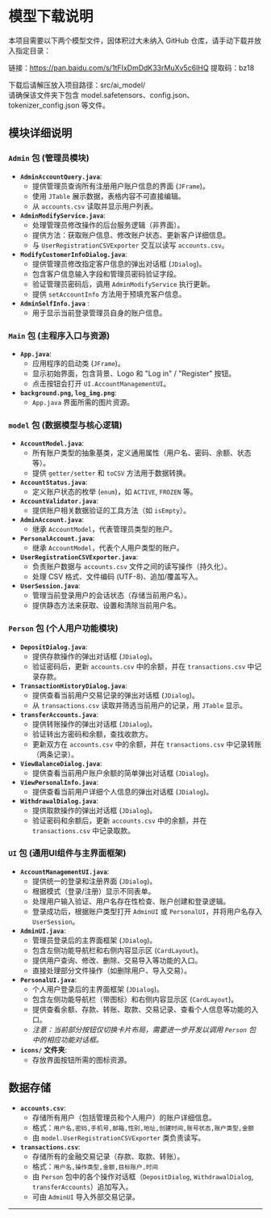 # 模型下载说明

本项目需要以下两个模型文件，因体积过大未纳入 GitHub 仓库，请手动下载并放入指定目录：

链接：https://pan.baidu.com/s/1tFIxDmDdK33rMuXv5c6IHQ 
提取码：bz18

下载后请解压放入项目路径：src/ai_model/  
请确保该文件夹下包含 model.safetensors、config.json、tokenizer_config.json 等文件。

## 模块详细说明

### `Admin` 包 (管理员模块)

* **`AdminAccountQuery.java`**:
    * 提供管理员查询所有注册用户账户信息的界面 (`JFrame`)。
    * 使用 `JTable` 展示数据，表格内容不可直接编辑。
    * 从 `accounts.csv` 读取并显示用户列表。
* **`AdminModifyService.java`**:
    * 处理管理员修改操作的后台服务逻辑（非界面）。
    * 提供方法：获取账户信息、修改账户状态、更新客户详细信息。
    * 与 `UserRegistrationCSVExporter` 交互以读写 `accounts.csv`。
* **`ModifyCustomerInfoDialog.java`**:
    * 提供管理员修改指定客户信息的弹出对话框 (`JDialog`)。
    * 包含客户信息输入字段和管理员密码验证字段。
    * 验证管理员密码后，调用 `AdminModifyService` 执行更新。
    * 提供 `setAccountInfo` 方法用于预填充客户信息。
* **`AdminSelfInfo.java`** :
    * 用于显示当前登录管理员自身的账户信息。

### `Main` 包 (主程序入口与资源)

* **`App.java`**:
    * 应用程序的启动类 (`JFrame`)。
    * 显示初始界面，包含背景、Logo 和 "Log in" / "Register" 按钮。
    * 点击按钮会打开 `UI.AccountManagementUI`。
* **`background.png`, `log_img.png`**:
    * `App.java` 界面所需的图片资源。

### `model` 包 (数据模型与核心逻辑)

* **`AccountModel.java`**:
    * 所有账户类型的抽象基类，定义通用属性（用户名、密码、余额、状态等）。
    * 提供 `getter/setter` 和 `toCSV` 方法用于数据转换。
* **`AccountStatus.java`**:
    * 定义账户状态的枚举 (`enum`)，如 `ACTIVE`, `FROZEN` 等。
* **`AccountValidator.java`**:
    * 提供账户相关数据验证的工具方法（如 `isEmpty`）。
* **`AdminAccount.java`**:
    * 继承 `AccountModel`，代表管理员类型的账户。
* **`PersonalAccount.java`**:
    * 继承 `AccountModel`，代表个人用户类型的账户。
* **`UserRegistrationCSVExporter.java`**:
    * 负责账户数据与 `accounts.csv` 文件之间的读写操作（持久化）。
    * 处理 CSV 格式、文件编码 (UTF-8)、追加/覆盖写入。
* **`UserSession.java`**:
    * 管理当前登录用户的会话状态（存储当前用户名）。
    * 提供静态方法来获取、设置和清除当前用户名。

### `Person` 包 (个人用户功能模块)

* **`DepositDialog.java`**:
    * 提供存款操作的弹出对话框 (`JDialog`)。
    * 验证密码后，更新 `accounts.csv` 中的余额，并在 `transactions.csv` 中记录存款。
* **`TransactionHistoryDialog.java`**:
    * 提供查看当前用户交易记录的弹出对话框 (`JDialog`)。
    * 从 `transactions.csv` 读取并筛选当前用户的记录，用 `JTable` 显示。
* **`transferAccounts.java`**:
    * 提供转账操作的弹出对话框 (`JDialog`)。
    * 验证转出方密码和余额，查找收款方。
    * 更新双方在 `accounts.csv` 中的余额，并在 `transactions.csv` 中记录转账（两条记录）。
* **`ViewBalanceDialog.java`**:
    * 提供查看当前用户账户余额的简单弹出对话框 (`JDialog`)。
* **`ViewPersonalInfo.java`**:
    * 提供查看当前用户详细个人信息的弹出对话框 (`JDialog`)。
* **`WithdrawalDialog.java`**:
    * 提供取款操作的弹出对话框 (`JDialog`)。
    * 验证密码和余额后，更新 `accounts.csv` 中的余额，并在 `transactions.csv` 中记录取款。

### `UI` 包 (通用UI组件与主界面框架)

* **`AccountManagementUI.java`**:
    * 提供统一的登录和注册界面 (`JDialog`)。
    * 根据模式（登录/注册）显示不同表单。
    * 处理用户输入验证、用户名存在性检查、账户创建和登录逻辑。
    * 登录成功后，根据账户类型打开 `AdminUI` 或 `PersonalUI`，并将用户名存入 `UserSession`。
* **`AdminUI.java`**:
    * 管理员登录后的主界面框架 (`JDialog`)。
    * 包含左侧功能导航栏和右侧内容显示区 (`CardLayout`)。
    * 提供用户查询、修改、删除、交易导入等功能的入口。
    * 直接处理部分文件操作（如删除用户、导入交易）。
* **`PersonalUI.java`**:
    * 个人用户登录后的主界面框架 (`JDialog`)。
    * 包含左侧功能导航栏（带图标）和右侧内容显示区 (`CardLayout`)。
    * 提供查看余额、存款、转账、取款、交易记录、查看个人信息等功能的入口。
    * *注意：当前部分按钮仅切换卡片布局，需要进一步开发以调用 `Person` 包中的相应功能对话框。*
* **`icons/` 文件夹**:
    * 存放界面按钮所需的图标资源。

## 数据存储

* **`accounts.csv`**:
    * 存储所有用户（包括管理员和个人用户）的账户详细信息。
    * 格式：`用户名,密码,手机号,邮箱,性别,地址,创建时间,账号状态,账户类型,金额`
    * 由 `model.UserRegistrationCSVExporter` 类负责读写。
* **`transactions.csv`**:
    * 存储所有的金融交易记录（存款、取款、转账）。
    * 格式：`用户名,操作类型,金额,目标账户,时间`
    * 由 `Person` 包中的各个操作对话框（`DepositDialog`, `WithdrawalDialog`, `transferAccounts`）追加写入。
    * 可由 `AdminUI` 导入外部交易记录。

---
